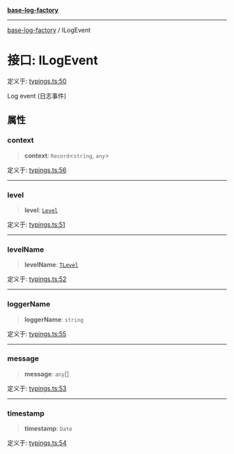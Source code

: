[**base-log-factory**](../index.md)

***

[base-log-factory](../index.md) / ILogEvent

# 接口: ILogEvent

定义于: [typings.ts:50](https://github.com/fengxinming/log-base/blob/91b255be28ea77ad9d32ba66866f8cc509fce400/src/typings.ts#L50)

Log event (日志事件)

## 属性

### context

> **context**: `Record`\<`string`, `any`\>

定义于: [typings.ts:56](https://github.com/fengxinming/log-base/blob/91b255be28ea77ad9d32ba66866f8cc509fce400/src/typings.ts#L56)

***

### level

> **level**: [`Level`](../enumerations/Level.md)

定义于: [typings.ts:51](https://github.com/fengxinming/log-base/blob/91b255be28ea77ad9d32ba66866f8cc509fce400/src/typings.ts#L51)

***

### levelName

> **levelName**: [`TLevel`](../type-aliases/TLevel.md)

定义于: [typings.ts:52](https://github.com/fengxinming/log-base/blob/91b255be28ea77ad9d32ba66866f8cc509fce400/src/typings.ts#L52)

***

### loggerName

> **loggerName**: `string`

定义于: [typings.ts:55](https://github.com/fengxinming/log-base/blob/91b255be28ea77ad9d32ba66866f8cc509fce400/src/typings.ts#L55)

***

### message

> **message**: `any`[]

定义于: [typings.ts:53](https://github.com/fengxinming/log-base/blob/91b255be28ea77ad9d32ba66866f8cc509fce400/src/typings.ts#L53)

***

### timestamp

> **timestamp**: `Date`

定义于: [typings.ts:54](https://github.com/fengxinming/log-base/blob/91b255be28ea77ad9d32ba66866f8cc509fce400/src/typings.ts#L54)
